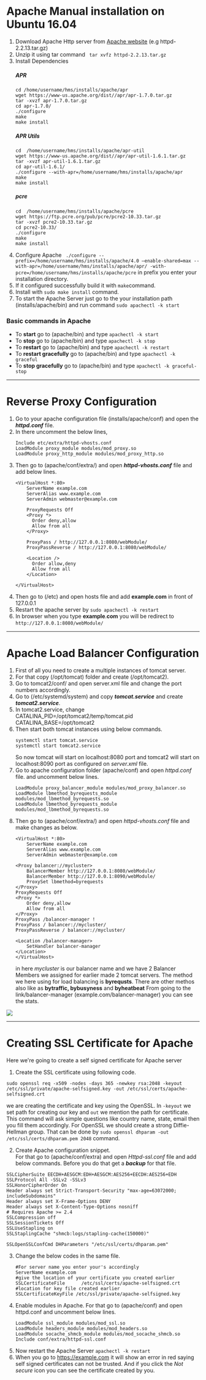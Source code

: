 
# Apache Manual installation on Ubuntu 16.04

1. Download Apache Http server from [Apache website](http://httpd.apache.org/download.cgi) (e.g httpd-2.2.13.tar.gz)
2. Unzip it using tar command  ```  tar xvfz httpd-2.2.13.tar.gz ```
3. Install Dependencies
    ##### APR          
    ```
    cd /home/username/hms/installs/apache/apr 
    wget https://www-us.apache.org/dist//apr/apr-1.7.0.tar.gz
    tar -xvzf apr-1.7.0.tar.gz
    cd apr-1.7.0/
    ./configure
    make    
    make install
    ```
    ##### APR Utils
    ```
    cd  /home/username/hms/installs/apache/apr-util
    wget https://www-us.apache.org/dist//apr/apr-util-1.6.1.tar.gz
    tar -xvzf apr-util-1.6.1.tar.gz
    cd apr-util-1.6.1/
    ./configure --with-apr=/home/username/hms/installs/apache/apr
    make
    make install
    ```
    ##### pcre
    ```
    cd  /home/username/hms/installs/apache/pcre
    wget https://ftp.pcre.org/pub/pcre/pcre2-10.33.tar.gz
    tar -xvzf pcre2-10.33.tar.gz
    cd pcre2-10.33/
    ./configure
    make 
    make install
    ```
4. Configure Apache
     ``` ./configure --prefix=/home/username/hms/installs/apache/4.0 –enable-shared=max --with-apr=/home/username/hms/installs/apache/apr/ -with-pcre=/home/username/hms/installs/apache/pcre```
 in prefix you enter your installation directory. 
 6. If it configured successfully build it with ``` make ```command. 
 7. Install with ```sudo make install``` command. 
 8. To start the Apache Server just go to the your installation path 
(installs/apache/bin) and run command ```sudo apachectl -k start```

### Basic commands in Apache
* To **start** go to (apache/bin) and type `apachectl -k start`
* To **stop** go to (apache/bin) and type `apachectl -k stop`
* To **restart** go to (apache/bin) and type `apachectl -k restart`
* To **restart gracefully** go to (apache/bin) and type `apachectl -k graceful`
* To **stop gracefully** go to (apache/bin) and type `apachectl -k graceful-stop`
 ***

# Reverse Proxy Configuration

1.  Go to your apache configuration file (installs/apache/conf) and open the ***httpd.conf*** file. 
2.  In there uncomment the below lines,
    ``` 
    Include etc/extra/httpd-vhosts.conf 
    LoadModule proxy_module modules/mod_proxy.so
    LoadModule proxy_http_module modules/mod_proxy_http.so
    ```
3.  Then go to (apache/conf/extra/) and open ***httpd-vhosts.conf*** file and add below lines.
    ```
    <VirtualHost *:80>
        ServerName example.com
        ServerAlias www.example.com
        ServerAdmin webmaster@example.com

        ProxyRequests Off
        <Proxy *>
          Order deny,allow
          Allow from all
        </Proxy>
        
        ProxyPass / http://127.0.0.1:8080/webModule/
        ProxyPassReverse / http://127.0.0.1:8080/webModule/

        <Location />
          Order allow,deny
          Allow from all
        </Location>

    </VirtualHost>
    ```
4.  Then go to (/etc) and open hosts file and add **example**.**com** in front of 127.0.0.1 
5.  Restart the apache server by  ```sudo apachectl -k restart``` 
6.  In browser when you type **example**.**com** you will be redirect to `http://127.0.0.1:8080/webModule/`

***
# Apache Load Balancer Configuration

1. First of all you need to create a multiple instances of tomcat server. 
2. For that copy (/opt/tomcat) folder and create (/opt/tomcat2).
3. Go to tomcat2/conf/ and open server.xml file and change the port numbers accordingly.
4. Go to (/etc/systemd/system) and copy ***tomcat.service*** and create ***tomcat2.service***.
5. In tomcat2.service, change
    CATALINA_PID=/opt/tomcat2/temp/tomcat.pid 
    CATALINA_BASE=/opt/tomcat2
6. Then start both tomcat instances using below commands. 
    ```
    systemctl start tomcat.service
    systemctl start tomcat2.service
    ```
    So now tomcat will start on localhost:8080 port and tomcat2 will start on localhost:8090 port as configured on *server.xml* file.
7. Go to apache configuration folder (apache/conf) and open *httpd.conf* file. and uncomment below lines.
    ```
    LoadModule proxy_balancer_module modules/mod_proxy_balancer.so
    LoadModule lbmethod_byrequests_module modules/mod_lbmethod_byrequests.so
    LoadModule lbmethod_byrequests_module modules/mod_lbmethod_byrequests.so
    ```
8. Then go to (apache/conf/extra/) and open *httpd-vhosts.conf* file and make changes as below. 
    ```
    <VirtualHost *:80>
	    ServerName example.com
        ServerAlias www.example.com
        ServerAdmin webmaster@example.com

    <Proxy balancer://mycluster>        
        BalancerMember http://127.0.0.1:8080/webModule/
	    BalancerMember http://127.0.0.1:8090/webModule/
	    ProxySet lbmethod=byrequests	
    </Proxy> 
    ProxyRequests Off
    <Proxy *>
        Order deny,allow
        Allow from all
    </Proxy>
    ProxyPass /balancer-manager ! 
    ProxyPass / balancer://mycluster/
    ProxyPassReverse / balancer://mycluster/
    
    <Location /balancer-manager>
   	    SetHandler balancer-manager
    </Location>
   </VirtualHost>
    ```
    in here *mycluster* is our balancer name and we have 2 Balancer Members we assigned for earlier made 2 tomcat servers. 
    The method we here using for load balancing is **byrequsts**. There are other methos also like as **bytraffic, bybusyness** and **byheatbeat**
    From going to the link/balancer-manager (example.com/balancer-manager)
    you can see the stats.  
    
![](https://i.postimg.cc/2SGFR9XP/Screenshot-from-2019-09-05-12-56-41.png)
    
***  
 # Creating SSL Certificate for Apache
 Here we're going to create a self signed certificate for Apache server
 1. Create the SSL certificate using following code. 
``` 
sudo openssl req -x509 -nodes -days 365 -newkey rsa:2048 -keyout /etc/ssl/private/apache-selfsigned.key -out /etc/ssl/certs/apache-selfsigned.crt
```
we are creating the certificate and key using the OpenSSL. In `-keyout` we set path for creating our key and `out` we mention the path for certificate. This command will ask simple questions like country name, state, email then you fill them accordingly. 
For OpenSSL we should create a strong Diffie-Hellman group. That can be done by 
`sudo openssl dhparam -out /etc/ssl/certs/dhparam.pem 2048` command. 

 2. Create Apache configuration snippet.   
 For that go to (apache/conf/extra) and open *Httpd-ssl.conf* file and add below commands. Before you do that get a ***backup*** for that file. 

```
SSLCipherSuite EECDH+AESGCM:EDH+AESGCM:AES256+EECDH:AES256+EDH
SSLProtocol All -SSLv2 -SSLv3
SSLHonorCipherOrder On
Header always set Strict-Transport-Security "max-age=63072000; includeSubdomains"
Header always set X-Frame-Options DENY
Header always set X-Content-Type-Options nosniff
# Requires Apache >= 2.4
SSLCompression off 
SSLSessionTickets Off
SSLUseStapling on 
SSLStaplingCache "shmcb:logs/stapling-cache(150000)"

SSLOpenSSLConfCmd DHParameters "/etc/ssl/certs/dhparam.pem"
```
 3. Change the below codes in the same file. 
    ```
    #For server name you enter your's accordingly 
    ServerName example.com
    #give the location of your certificate you created earlier
    SSLCertificateFile      /etc/ssl/certs/apache-selfsigned.crt
    #location for key file created earlier
    SSLCertificateKeyFile /etc/ssl/private/apache-selfsigned.key
    ```
4. Enable modules in Apache.
For that go to (apache/conf) and open httpd.conf and uncomment below lines. 
    ```
    LoadModule ssl_module modules/mod_ssl.so
    LoadModule headers_module modules/mod_headers.so
    LoadModule socache_shmcb_module modules/mod_socache_shmcb.so
    Include conf/extra/httpd-ssl.conf
    ```
5. Now restart the Apache Server
    `apachectl -k restart`
6. When you go to https://example.com it will show an error in red saying self signed certificates can not be trusted. And if you click the *Not secure* icon you can see the certificate created by you. 
 
 
    









